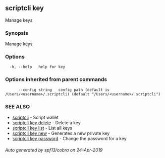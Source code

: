 ## scriptcli key

Manage keys

### Synopsis

Manage keys.

### Options

```
  -h, --help   help for key
```

### Options inherited from parent commands

```
      --config string   config path (default is /Users/<username>/.scriptcli) (default "/Users/<username>/.scriptcli")
```

### SEE ALSO

* [scriptcli](scriptcli.md)	 - Script wallet
* [scriptcli key delete](scriptcli_key_delete.md)	 - Delete a key
* [scriptcli key list](scriptcli_key_list.md)	 - List all keys
* [scriptcli key new](scriptcli_key_new.md)	 - Generates a new private key
* [scriptcli key password](scriptcli_key_password.md)	 - Change the password for a key

###### Auto generated by spf13/cobra on 24-Apr-2019
